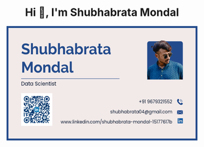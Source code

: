 <h1 align="center">Hi 👋, I'm Shubhabrata Mondal</h1>

<div align="center" style="display: flex; align-items: center; justify-content: center;">
    <!-- Photo Card -->
    <img src="gitcard.png" width="500" height="300" alt="GitCard" style="margin: 0 20px;">
